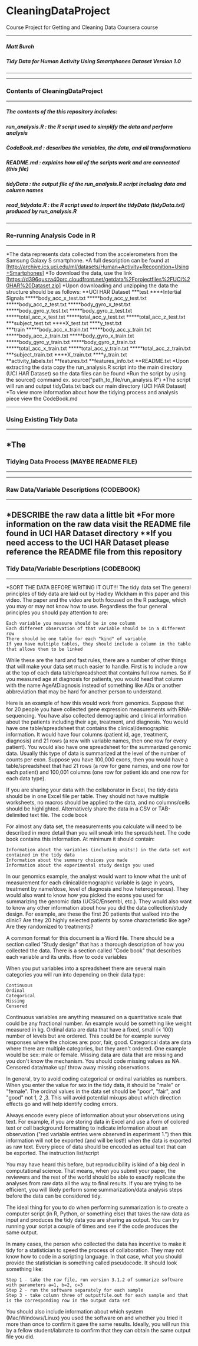 # CleaningDataProject
Course Project for Getting and Cleaning Data Coursera course

---
##### Matt Burch
##### Tidy Data for Human Activity Using Smartphones Dataset Version 1.0
---

---
### Contents of CleaningDataProject
---
##### The contents of the this repository includes:
#####	run_analysis.R   : the R script used to simplify the data and perform analysis 
#####	CodeBook.md      : describes the variables, the data, and all transformations
#####	README.md        : explains how all of the scripts work and are connected (this file)
#####	tidyData         : the output file of the run_analysis.R script including data and column names
#####	read\_tidydata.R   : the R script used to import the tidyData (tidyData.txt) produced by run_analysis.R

---
### Re-running Analysis Code in R
---
*The data represents data collected from the accelerometers from the Samsung Galaxy S smartphone.
*A full description can be found at [http://archive.ics.uci.edu/ml/datasets/Human+Activity+Recognition+Using+Smartphones]
*To download the data, use the link [https://d396qusza40orc.cloudfront.net/getdata%2Fprojectfiles%2FUCI%20HAR%20Dataset.zip]
*Upon downloading and unzipping the data the structure should be as follows:
**UCI HAR Dataset
***test
****Intertial Signals
*****body\_acc\_x\_test.txt
*****body\_acc\_y\_test.txt
*****body\_acc\_z\_test.txt
*****body\_gyro\_x\_test.txt 	
*****body\_gyro\_y\_test.txt
*****body\_gyro\_z\_test.txt
*****total\_acc\_x\_test.txt
*****total\_acc\_y\_test.txt
*****total\_acc\_z\_test.txt
***subject\_test.txt
****X\_test.txt
****y\_test.txt		
***train
*****body\_acc\_x\_train.txt
*****body\_acc\_y\_train.txt
*****body\_acc\_z\_train.txt
*****body\_gyro\_x\_train.txt 	
*****body\_gyro\_y\_train.txt
*****body\_gyro\_z\_train.txt
*****total\_acc\_x\_train.txt
*****total\_acc\_y\_train.txt
*****total\_acc\_z\_train.txt
***subject\_train.txt
****X\_train.txt
****y\_train.txt	
**activity\_labels.txt
**features.txt
**features\_info.txt
**README.txt
*Upon extracting the data copy the run_analysis.R script into the main directory (UCI HAR Dataset) so the data files can be found
*Run the script by using the source() command ex. source("path_to_file/run_analysis.R")
*The script will run and output tidyData.txt back our main directory (UCI HAR Dataset)
*To view more information about how the tidying process and analysis piece view the CodeBook.md

---
### Using Existing Tidy Data
---
*The 
---
### Tidying Data Process (MAYBE README FILE)
---

---
### Raw Data/Variable Descriptions (CODEBOOK)
---
*DESCRIBE the raw data a little bit
*For more information on the raw data visit the README file found in UCI HAR Dataset directory 
**If you need access to the UCI HAR Dataset please reference the README file from this repository
---
### Tidy Data/Variable Descriptions (CODEBOOK)
---
*SORT THE DATA BEFORE WRITING IT OUT!!!
The tidy data set
The general principles of tidy data are laid out by Hadley Wickham in this paper and this video. The paper and the video are both focused on the R package, which you may or may not know how to use. Regardless the four general principles you should pay attention to are:

    Each variable you measure should be in one column
    Each different observation of that variable should be in a different row
    There should be one table for each "kind" of variable
    If you have multiple tables, they should include a column in the table that allows them to be linked

While these are the hard and fast rules, there are a number of other things that will make your data set much easier to handle. First is to include a row at the top of each data table/spreadsheet that contains full row names. So if you measured age at diagnosis for patients, you would head that column with the name AgeAtDiagnosis instead of something like ADx or another abbreviation that may be hard for another person to understand.

Here is an example of how this would work from genomics. Suppose that for 20 people you have collected gene expression measurements with RNA-sequencing. You have also collected demographic and clinical information about the patients including their age, treatment, and diagnosis. You would have one table/spreadsheet that contains the clinical/demographic information. It would have four columns (patient id, age, treatment, diagnosis) and 21 rows (a row with variable names, then one row for every patient). You would also have one spreadsheet for the summarized genomic data. Usually this type of data is summarized at the level of the number of counts per exon. Suppose you have 100,000 exons, then you would have a table/spreadsheet that had 21 rows (a row for gene names, and one row for each patient) and 100,001 columns (one row for patient ids and one row for each data type).

If you are sharing your data with the collaborator in Excel, the tidy data should be in one Excel file per table. They should not have multiple worksheets, no macros should be applied to the data, and no columns/cells should be highlighted. Alternatively share the data in a CSV or TAB-delimited text file.
The code book

For almost any data set, the measurements you calculate will need to be described in more detail than you will sneak into the spreadsheet. The code book contains this information. At minimum it should contain:

    Information about the variables (including units!) in the data set not contained in the tidy data
    Information about the summary choices you made
    Information about the experimental study design you used

In our genomics example, the analyst would want to know what the unit of measurement for each clinical/demographic variable is (age in years, treatment by name/dose, level of diagnosis and how heterogeneous). They would also want to know how you picked the exons you used for summarizing the genomic data (UCSC/Ensembl, etc.). They would also want to know any other information about how you did the data collection/study design. For example, are these the first 20 patients that walked into the clinic? Are they 20 highly selected patients by some characteristic like age? Are they randomized to treatments?

A common format for this document is a Word file. There should be a section called "Study design" that has a thorough description of how you collected the data. There is a section called "Code book" that describes each variable and its units.
How to code variables

When you put variables into a spreadsheet there are several main categories you will run into depending on their data type:

    Continuous
    Ordinal
    Categorical
    Missing
    Censored

Continuous variables are anything measured on a quantitative scale that could be any fractional number. An example would be something like weight measured in kg. Ordinal data are data that have a fixed, small (< 100) number of levels but are ordered. This could be for example survey responses where the choices are: poor, fair, good. Categorical data are data where there are multiple categories, but they aren't ordered. One example would be sex: male or female. Missing data are data that are missing and you don't know the mechanism. You should code missing values as NA. Censored data/make up/ throw away missing observations.

In general, try to avoid coding categorical or ordinal variables as numbers. When you enter the value for sex in the tidy data, it should be "male" or "female". The ordinal values in the data set should be "poor", "fair", and "good" not 1, 2 ,3. This will avoid potential mixups about which direction effects go and will help identify coding errors.

Always encode every piece of information about your observations using text. For example, if you are storing data in Excel and use a form of colored text or cell background formatting to indicate information about an observation ("red variable entries were observed in experiment 1.") then this information will not be exported (and will be lost!) when the data is exported as raw text. Every piece of data should be encoded as actual text that can be exported.
The instruction list/script

You may have heard this before, but reproducibility is kind of a big deal in computational science. That means, when you submit your paper, the reviewers and the rest of the world should be able to exactly replicate the analyses from raw data all the way to final results. If you are trying to be efficient, you will likely perform some summarization/data analysis steps before the data can be considered tidy.

The ideal thing for you to do when performing summarization is to create a computer script (in R, Python, or something else) that takes the raw data as input and produces the tidy data you are sharing as output. You can try running your script a couple of times and see if the code produces the same output.

In many cases, the person who collected the data has incentive to make it tidy for a statistician to speed the process of collaboration. They may not know how to code in a scripting language. In that case, what you should provide the statistician is something called pseudocode. It should look something like:

    Step 1 - take the raw file, run version 3.1.2 of summarize software with parameters a=1, b=2, c=3
    Step 2 - run the software separately for each sample
    Step 3 - take column three of outputfile.out for each sample and that is the corresponding row in the output data set

You should also include information about which system (Mac/Windows/Linux) you used the software on and whether you tried it more than once to confirm it gave the same results. Ideally, you will run this by a fellow student/labmate to confirm that they can obtain the same output file you did. 
